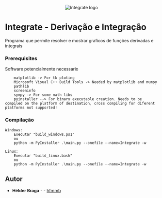 
<p align="center">
  <img src=""./icon.png"" alt="Integrate logo"/>
</p>

# Integrate - Derivação e Integração

Programa que permite resolver e mostrar graficos de funções derivadas e integrais

### Prerequisites

Software potencialmente necessario

```
    matplotlib -> For tk ploting
    Microsoft Visual C++ Build Tools -> Needed by matplotlib and numpy
    pathlib
    screeninfo
    sympy -> For some math libs
    pyinstaller --> For binary executable creation. Needs to be compiled on the platform of destination, cross compiling for diferent platforms not supported!
```
### Compilação
    Windows:
        Executar "build_windows.ps1" 
        ou
        python -m PyInstaller .\main.py --onefile --name=Integrate -w

    Linux:
        Executar "build_linux.bash"
        ou
        python -m PyInstaller .\main.py --onefile --name=Integrate -w

## Autor

* **Hélder Braga** -  - [hfmmb](https://github.com/hfmmb)
